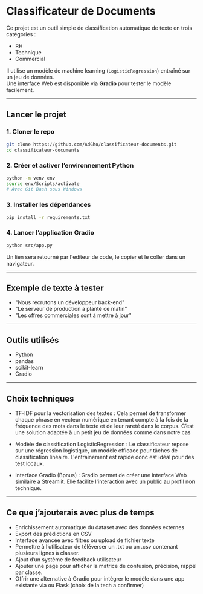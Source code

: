 # Classificateur de Documents

Ce projet est un outil simple de classification automatique de texte en trois catégories :
- RH
- Technique
- Commercial

Il utilise un modèle de machine learning (`LogisticRegression`) entraîné sur un jeu de données.  
Une interface Web est disponible via **Gradio** pour tester le modèle facilement.

---

## Lancer le projet

### 1. Cloner le repo

```bash
git clone https://github.com/AdGho/classificateur-documents.git
cd classificateur-documents
```

### 2. Créer et activer l’environnement Python

```bash
python -m venv env
source env/Scripts/activate  
# Avec Git Bash sous Windows
```

### 3. Installer les dépendances

```bash
pip install -r requirements.txt
```

### 4. Lancer l’application Gradio

```bash
python src/app.py
```
Un lien sera retourné par l'editeur de code, le copier et le coller dans un navigateur.


---

## Exemple de texte à tester

- "Nous recrutons un développeur back-end"
- "Le serveur de production a planté ce matin"
- "Les offres commerciales sont à mettre à jour"

---

## Outils utilisés

- Python
- pandas
- scikit-learn
- Gradio

---

## Choix techniques

- TF-IDF pour la vectorisation des textes : 
Cela permet de transformer chaque phrase en vecteur numérique en tenant compte à la fois de la fréquence des mots dans le texte et de leur rareté dans le corpus.
C’est une solution adaptée à un petit jeu de données comme dans notre cas

- Modèle de classification LogisticRegression :
Le classificateur repose sur une régression logistique, un modèle efficace pour tâches de classification linéaire.
L'entrainement est rapide donc est idéal pour des test locaux.

- Interface Gradio (Bpnus) :
Gradio permet de créer une interface Web similaire a Streamlit.
Elle facilite l'interaction avec un public au profil non technique.


---

## Ce que j’ajouterais avec plus de temps

- Enrichissement automatique du dataset avec des données externes
- Export des prédictions en CSV
- Interface avancée avec filtres ou upload de fichier texte
- Permettre à l’utilisateur de téléverser un .txt ou un .csv contenant plusieurs lignes à classer.
- Ajout d’un système de feedback utilisateur
- Ajouter une page pour afficher la matrice de confusion, précision, rappel par classe.
- Offrir une alternative à Gradio pour intégrer le modèle dans une app existante via ou Flask (choix de la tech a confirmer)